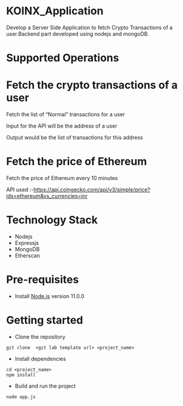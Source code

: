 # KOINX_Application
Develop a Server Side Application to fetch Crypto Transactions of a user.Backend part developed using nodejs and mongoDB.

# Supported Operations 

# Fetch the crypto transactions of a user

Fetch the list of “Normal” transactions for a user

Input for the API will be the address of a user

Output would be the list of transactions for this address

# Fetch the price of Ethereum

Fetch the price of Ethereum every 10 minutes

API used :-https://api.coingecko.com/api/v3/simple/price?ids=ethereum&vs_currencies=inr

# Technology Stack

-   Nodejs
-   Expressjs
-   MongoDB
-   Etherscan

# Pre-requisites

-   Install [Node.js](https://nodejs.org/en/) version 11.0.0

# Getting started

-   Clone the repository

```
git clone  <git lab template url> <project_name>
```

-   Install dependencies

```
cd <project_name>
npm install
```

-   Build and run the project

```
node app.js

```
